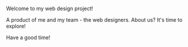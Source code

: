 Welcome to my web design project!

A product of me and my team - the web designers. About us? It's time to explore!

Have a good time!
